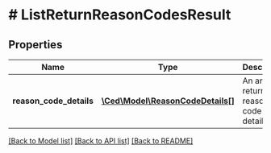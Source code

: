 # # ListReturnReasonCodesResult

## Properties

Name | Type | Description | Notes
------------ | ------------- | ------------- | -------------
**reason_code_details** | [**\Ced\Model\ReasonCodeDetails[]**](ReasonCodeDetails.md) | An array of return reason code details. | [optional]

[[Back to Model list]](../../README.md#models) [[Back to API list]](../../README.md#endpoints) [[Back to README]](../../README.md)
